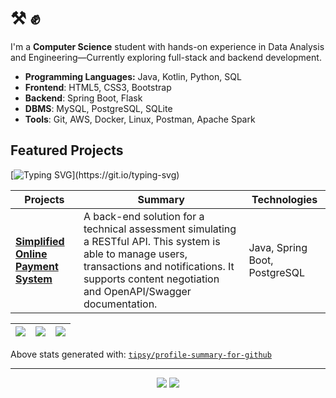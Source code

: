 # ⚒️ ✊

I'm a **Computer Science** student with hands-on experience in Data Analysis and Engineering—Currently exploring
full-stack and backend development.

- **Programming Languages:** Java, Kotlin, Python, SQL
- **Frontend**: HTML5, CSS3, Bootstrap
- **Backend**: Spring Boot, Flask
- **DBMS**: MySQL, PostgreSQL, SQLite
- **Tools**: Git, AWS, Docker, Linux, Postman, Apache Spark

## Featured Projects 

[![Typing SVG](https://readme-typing-svg.demolab.com/?lines=Work+in+progress...)](https://git.io/typing-svg)

| Projects                                                                                               | Summary                                                                                                                                                                                                          | Technologies                  |
|--------------------------------------------------------------------------------------------------------|------------------------------------------------------------------------------------------------------------------------------------------------------------------------------------------------------------------|-------------------------------|
| [**Simplified Online Payment System**](https://github.com/RobertoLJr/simplified-online-payment-system) | A back-end solution for a technical assessment simulating a RESTful API. This system is able to manage users, transactions and notifications. It supports content negotiation and OpenAPI/Swagger documentation. | Java, Spring Boot, PostgreSQL |

<div align="center">

| ![](https://github-profile-summary-cards.vercel.app/api/cards/stats?username=robertoljr&theme=dark) | ![](https://github-profile-summary-cards.vercel.app/api/cards/repos-per-language?username=robertoljr&theme=dark) | ![](https://github-profile-summary-cards.vercel.app/api/cards/most-commit-language?username=robertoljr&theme=dark) |
|-----------------------------------------------------------------------------------------------------|------------------------------------------------------------------------------------------------------------------|--------------------------------------------------------------------------------------------------------------------|

</div>

Above stats generated with: [`tipsy/profile-summary-for-github`](https://github.com/tipsy/profile-summary-for-github)

---

<div align="center">

<a href = "mailto:gsn.roberto@gmail.com"><img src="https://img.shields.io/badge/Gmail-D14836?style=for-the-badge&logo=gmail&logoColor=white" target="_blank"></a>
<a href="https://www.linkedin.com/in/robertoljr/" target="_blank"><img src="https://img.shields.io/badge/-LinkedIn-%230077B5?style=for-the-badge&logo=linkedin&logoColor=white" target="_blank"></a>

</div>
